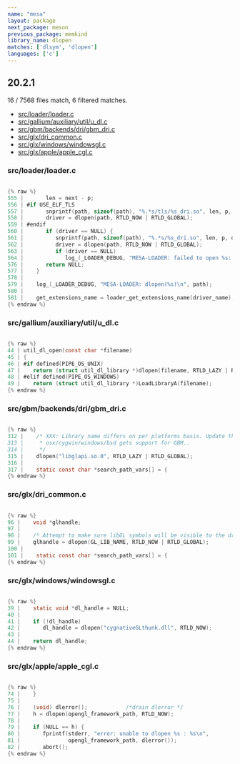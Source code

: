 ```yaml
---
name: "mesa"
layout: package
next_package: meson
previous_package: memkind
library_name: dlopen
matches: ['dlsym', 'dlopen']
languages: ['c']
---
```

## 20.2.1
16 / 7568 files match, 6 filtered matches.

 - [src/loader/loader.c](#srcloaderloaderc)
 - [src/gallium/auxiliary/util/u_dl.c](#srcgalliumauxiliaryutilu_dlc)
 - [src/gbm/backends/dri/gbm_dri.c](#srcgbmbackendsdrigbm_dric)
 - [src/glx/dri_common.c](#srcglxdri_commonc)
 - [src/glx/windows/windowsgl.c](#srcglxwindowswindowsglc)
 - [src/glx/apple/apple_cgl.c](#srcglxappleapple_cglc)

### src/loader/loader.c

```c

{% raw %}
555 |       len = next - p;
556 | #if USE_ELF_TLS
557 |       snprintf(path, sizeof(path), "%.*s/tls/%s_dri.so", len, p, driver_name);
558 |       driver = dlopen(path, RTLD_NOW | RTLD_GLOBAL);
559 | #endif
560 |       if (driver == NULL) {
561 |          snprintf(path, sizeof(path), "%.*s/%s_dri.so", len, p, driver_name);
562 |          driver = dlopen(path, RTLD_NOW | RTLD_GLOBAL);
563 |          if (driver == NULL)
564 |             log_(_LOADER_DEBUG, "MESA-LOADER: failed to open %s: %s\n",
576 |       return NULL;
577 |    }
578 | 
579 |    log_(_LOADER_DEBUG, "MESA-LOADER: dlopen(%s)\n", path);
580 | 
581 |    get_extensions_name = loader_get_extensions_name(driver_name);
{% endraw %}

```
### src/gallium/auxiliary/util/u_dl.c

```c

{% raw %}
44 | util_dl_open(const char *filename)
45 | {
46 | #if defined(PIPE_OS_UNIX)
47 |    return (struct util_dl_library *)dlopen(filename, RTLD_LAZY | RTLD_LOCAL);
48 | #elif defined(PIPE_OS_WINDOWS)
49 |    return (struct util_dl_library *)LoadLibraryA(filename);
{% endraw %}

```
### src/gbm/backends/dri/gbm_dri.c

```c

{% raw %}
312 |    /* XXX: Library name differs on per platforms basis. Update this as
313 |     * osx/cygwin/windows/bsd gets support for GBM..
314 |     */
315 |    dlopen("libglapi.so.0", RTLD_LAZY | RTLD_GLOBAL);
316 | 
317 |    static const char *search_path_vars[] = {
{% endraw %}

```
### src/glx/dri_common.c

```c

{% raw %}
96 |    void *glhandle;
97 | 
98 |    /* Attempt to make sure libGL symbols will be visible to the driver */
99 |    glhandle = dlopen(GL_LIB_NAME, RTLD_NOW | RTLD_GLOBAL);
100 | 
101 |    static const char *search_path_vars[] = {
{% endraw %}

```
### src/glx/windows/windowsgl.c

```c

{% raw %}
39 |    static void *dl_handle = NULL;
40 | 
41 |    if (!dl_handle)
42 |       dl_handle = dlopen("cygnativeGLthunk.dll", RTLD_NOW);
43 | 
44 |    return dl_handle;
{% endraw %}

```
### src/glx/apple/apple_cgl.c

```c

{% raw %}
74 |    }
75 | 
76 |    (void) dlerror();            /*drain dlerror */
77 |    h = dlopen(opengl_framework_path, RTLD_NOW);
78 | 
79 |    if (NULL == h) {
80 |       fprintf(stderr, "error: unable to dlopen %s : %s\n",
81 |               opengl_framework_path, dlerror());
82 |       abort();
{% endraw %}

```